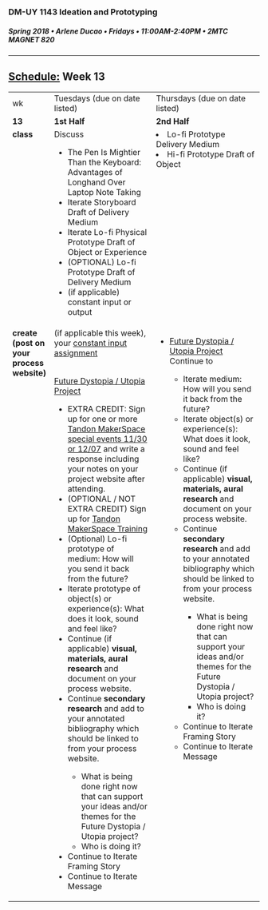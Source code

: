 ### DM-UY 1143 Ideation and Prototyping
##### Spring 2018 • Arlene Ducao • Fridays • 11:00AM-2:40PM • 2MTC MAGNET 820

---
## [Schedule:](schedule.md) Week 13


<table>
<tr>
<td>wk</td>
<td>Tuesdays (due on date listed)</td>
<td>Thursdays (due on date listed)</td>
</tr>
<tr>
  <td valign="top"><strong>13</strong></td>
  <td valign="top" width="48%"><strong>1st Half</strong></td>
  <td valign="top" width="48%"><strong>2nd Half<strong></td>
</tr>
<tr>
<td valign="top"><strong>class</strong></td>
<td valign="top">Discuss

<ul>
<li><a hre="http://journals.sagepub.com/doi/abs/10.1177/0956797614524581?utm_campaign=paperlove11292017&utm_medium=email&utm_source=newsletter&mc_cid=3166db31db&mc_eid=2719b72172&" target="_blank">The Pen Is Mightier Than the Keyboard: Advantages of Longhand Over Laptop Note Taking</a></li>
<li>Iterate Storyboard Draft of Delivery Medium</li>
<li>Iterate Lo-fi Physical Prototype Draft of Object or Experience</li>
<li>(OPTIONAL) Lo-fi Prototype Draft of Delivery Medium</li>
<li>(if applicable) constant input or output</li>
</ul>

</td>

<!-- 2nd column class -->
<td valign="top" width="48%">
<li>Lo-fi Prototype Delivery Medium</li>
<li>Hi-fi Prototype Draft of Object</li>
</td>
</tr>



<!-- do -->
<tr>
  <td valign="top"><strong>create (post on your process website)</strong></td>
  <td>
  (if applicable this week), your <a href="constant_input_choices.md">constant input assignment</a>
  <br><br>
 
  <a href="future.md">Future Dystopia / Utopia Project</a>
        <ul>

<li>EXTRA CREDIT: Sign up for one or more <a target="_blank" href="http://engineering.nyu.edu/life/student-resources/makerspace">Tandon MakerSpace special events 11/30 or 12/07</a> and write a response including your notes on your project website after attending.</li>
<li>(OPTIONAL / NOT EXTRA CREDIT) Sign up for <a target="_blank" href="https://wp.nyu.edu/makerspace/training-calendar">Tandon MakerSpace Training</a> </li>
<li>(Optional) Lo-fi prototype of medium: How will you send it back from the future?</li>
<li>Iterate prototype of object(s) or experience(s): What does it look, sound and feel like?</li>
<li>Continue (if applicable) <strong>visual, materials, aural research</strong> and document on your process website.</li>
<li>Continue <strong>secondary research</strong> and add to your annotated bibliography which should be linked to from your process website.</li>
<ul>
<li>What is being done right now that can support your ideas and/or themes for the Future Dystopia / Utopia project?</li>
<li>Who is doing it?</li>
</ul>
<li>Continue to Iterate Framing Story</li>
<li>Continue to Iterate Message</li>
</ul>
  <td valign="top">
  <ul>
  

  <li><a href="future.md">Future Dystopia / Utopia Project</a></li>
  Continue to 
    <ul>
<li>Iterate medium: How will you send it back from the future?</li>
<li>Iterate object(s) or experience(s): What does it look, sound and feel like?</li>
<li>Continue (if applicable) <strong>visual, materials, aural research</strong> and document on your process website.</li>
<li>Continue <strong>secondary research</strong> and add to your annotated bibliography which should be linked to from your process website.</li>
<ul>
<li>What is being done right now that can support your ideas and/or themes for the Future Dystopia / Utopia project?</li>
<li>Who is doing it?</li>
</ul>
<li>Continue to Iterate Framing Story</li>
<li>Continue to Iterate Message</li>  
        </ul></td>
</table>



